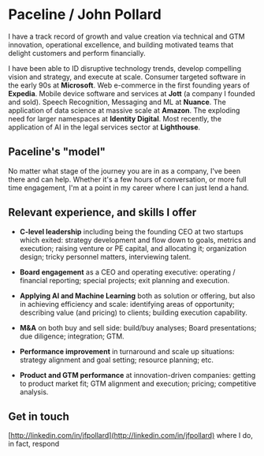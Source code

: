 # Paceline / John Pollard

I have a track record of growth and value creation via technical and GTM innovation, operational excellence, and building motivated teams that delight customers and perform financially.

I have been able to ID disruptive technology trends, develop compelling vision and strategy, and execute at scale. Consumer targeted software in the early 90s at **Microsoft**. Web e-commerce in the first founding years of **Expedia**. Mobile device software and services at **Jott** (a company I founded and sold). Speech Recognition, Messaging and ML at **Nuance**. The application of data science at massive scale at **Amazon**. The exploding need for larger namespaces at **Identity Digital**. Most recently, the application of AI in the legal services sector at **Lighthouse**.

## Paceline's "model"

No matter what stage of the journey you are in as a company, I've been there and can help. Whether it's a few hours of conversation, or more full time engagement, I'm at a point in my career where I can just lend a hand.

## Relevant experience, and skills I offer

* **C-level leadership** including being the founding CEO at two startups which exited: strategy development and flow down to goals, metrics and execution; raising venture or PE capital, and allocating it; organization design; tricky personnel matters, interviewing talent.

* **Board engagement** as a CEO and operating executive: operating / financial reporting; special projects; exit planning and execution.

* **Applying AI and Machine Learning** both as solution or offering, but also in achieving efficiency and scale: identifying areas of opportunity; describing value (and pricing) to clients; building execution capability.

* **M&A** on both buy and sell side: build/buy analyses; Board presentations; due diligence; integration; GTM.

* **Performance improvement** in turnaround and scale up situations: strategy alignment and goal setting; resource planning; etc.

* **Product and GTM performance** at innovation-driven companies: getting to product market fit; GTM alignment and execution; pricing; competitive analysis.

## Get in touch

[http://linkedin.com/in/jfpollard](http://linkedin.com/in/jfpollard) where I do, in fact, respond